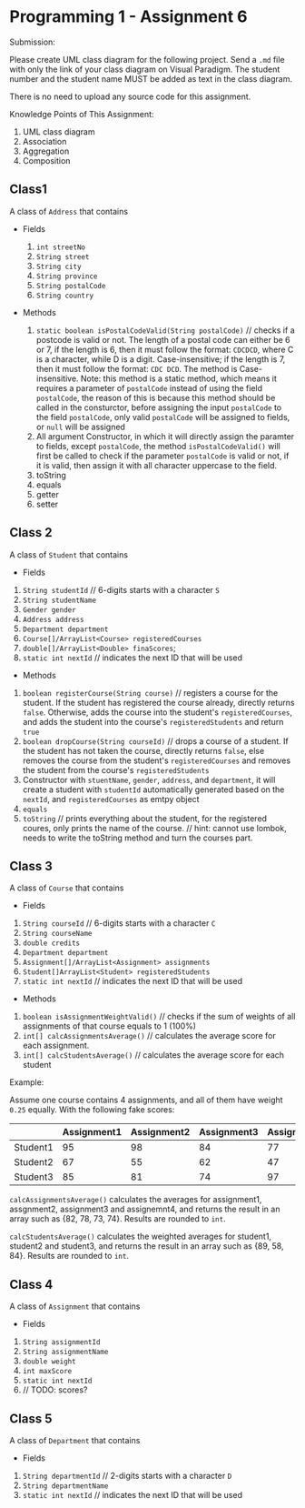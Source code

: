 # Programming 1 - Assignment 6

Submission:

Please create UML class diagram for the following project. Send a `.md` file with only the link of your class diagram on Visual Paradigm. The student number and the student name MUST be added as text in the class diagram.

There is no need to upload any source code for this assignment.

Knowledge Points of This Assignment:

1. UML class diagram
2. Association
3. Aggregation
4. Composition

## Class1

A class of `Address` that contains

- Fields

  1. `int streetNo`
  2. `String street`
  3. `String city`
  4. `String province`
  5. `String postalCode`
  6. `String country`
- Methods

  1. `static boolean isPostalCodeValid(String postalCode)`     // checks if a postcode is valid or not. The length of a postal code can either be 6 or 7, if the length is 6, then it must follow the format: `CDCDCD`, where C is a character, while D is a digit. Case-insensitive; if the length is 7, then it must follow the format: `CDC DCD`. The method is Case-insensitive. Note: this method is a static method, which means it requires a parameter of `postalCode` instead of using the field `postalCode`, the reason of this is because this method should be called in the consturctor, before assigning the input `postalCode` to the field `postalCode`, only valid `postalCode` will be assigned to fields, or `null` will be assigned
  2. All argument Constructor, in which it will directly assign the paramter to fields, except `postalCode`, the method `isPostalCodeValid()` will first be called to check if the parameter `postalCode` is valid or not, if it is valid, then assign it with all character uppercase to the field.
  3. toString
  4. equals
  5. getter
  6. setter

## Class 2

A class of `Student` that contains

- Fields

1. `String studentId` // 6-digits starts with a character `S`
2. `String studentName`
3. `Gender gender`
4. `Address address`
5. `Department department`
6. `Course[]/ArrayList<Course> registeredCourses`
7. `double[]/ArrayList<Double> finaScores`;
8. `static int nextId`   // indicates the next ID that will be used

- Methods

1. `boolean registerCourse(String course)` // registers a course for the student. If the student has registered the course already, directly returns `false`. Otherwise, adds the course into the student's `registeredCourses`, and adds the student into the course's `registeredStudents` and return `true`
2. `boolean dropCourse(String courseId)` // drops a course of a student. If the student has not taken the course, directly returns `false`, else removes the course from the student's `registeredCourses` and removes the student from the course's `registeredStudents`
3. Constructor with `stuentName`, `gender`, `address`, and `department`, it will create a student with `studentId` automatically generated based on the `nextId`, and `registeredCourses` as emtpy object
4. `equals`
5. `toString` // prints everything about the student, for the registered coures, only prints the name of the course. // hint: cannot use lombok, needs to write the toString method and turn the courses part.

## Class 3

A class of `Course` that contains

- Fields

1. `String courseId`  // 6-digits starts with a character `C`
2. `String courseName`
3. `double credits`
4. `Department department`
5. `Assignment[]/ArrayList<Assignment> assignments`
6. `Student[]ArrayList<Student> registeredStudents`
7. `static int nextId`   // indicates the next ID that will be used

- Methods

1. `boolean isAssignmentWeightValid()`   // checks if the sum of weights of all assignments of that course equals to 1 (100%)
2. `int[] calcAssignmentsAverage()`      // calculates the average score for each assignment.
3. `int[] calcStudentsAverage()`         // calculates the average score for each student

Example:

Assume one course contains 4 assignments, and all of them have weight `0.25` equally. With the following fake scores:

|          | Assignment1 | Assignment2 | Assignment3 | Assignment4 |
| -------- | ----------- | ----------- | ----------- | ----------- |
| Student1 | 95          | 98          | 84          | 77          |
| Student2 | 67          | 55          | 62          | 47          |
| Student3 | 85          | 81          | 74          | 97          |

`calcAssignmentsAverage()` calculates the averages for assignment1, assgnment2, assignment3 and assignemnt4, and returns the result in an array such as {82, 78, 73, 74}. Results are rounded to `int`.

`calcStudentsAverage()` calculates the weighted averages for student1, student2 and student3, and returns the result in an array such as {89, 58, 84}. Results are rounded to `int`.

## Class 4

A class of `Assignment` that contains

- Fields

1. `String assignmentId`
2. `String assignmentName`
3. `double weight`
4. `int maxScore`
5. `static int nextId`
6. // TODO: scores?

## Class 5

A class of `Department` that contains

- Fields

1. `String departmentId`  // 2-digits starts with a character `D`
2. `String departmentName`
3. `static int nextId`    // indicates the next ID that will be used
